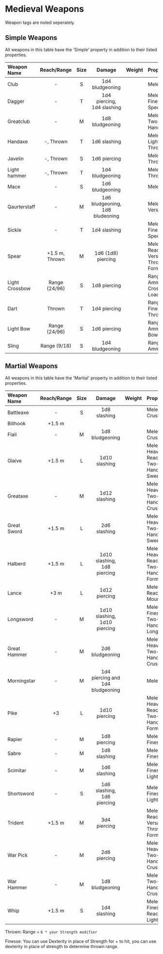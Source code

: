 # Medieval Weapons

Weapon tags are noted seperately.

## Simple Weapons

All weapons in this table have the 'Simple' property in addition to their listed properties.

| Weapon Name    |  Reach/Range   | Size  |             Damage              | Weight | Properties                                 |
| :------------- | :------------: | :---: | :-----------------------------: | :----- | :----------------------------------------- |
| Club           |       -        |   S   |         1d4 bludgeoning         |        | Melee, Light                               |
| Dagger         |       -        |   T   |   1d4 piercing, 1d4 slashing    |        | Melee, Finesse, Special                    |
| Greatclub      |       -        |   M   |         1d8 bludgeoning         |        | Melee, Two-Handed                          |
| Handaxe        |   -, Thrown    |   T   |          1d6 slashing           |        | Melee, Light, Thrown                       |
| Javelin        |   -, Thrown    |   S   |          1d6 piercing           |        | Melee, Thrown                              |
| Light hammer   |   -, Thrown    |   T   |         1d4 bludgeoning         |        | Melee, Thrown                              |
| Mace           |       -        |   S   |         1d6 bludgeoning         |        | Melee                                      |
| Qaurterstaff   |       -        |   M   | 1d6 bludgeoning, 1d8 bludeoning |        | Melee, Versatile                           |
| Sickle         |       -        |   T   |          1d4 slashing           |        | Melee, Finesse, Special                    |
| Spear          | +1.5 m, Thrown |   M   |       1d6 (1d8) piercing        |        | Melee, Reach, Versatile, Thrown, Formation |
| Light Crossbow | Range (24/96)  |   S   |          1d8 piercing           |        | Ranged, Ammunition, Crossbow, Loading      |
| Dart           |     Thrown     |   T   |          1d4 piercing           |        | Ranged, Finesse, Thrown                    |
| Light Bow      | Range (24/96)  |   S   |          1d6 piercing           |        | Ranged, Ammunition, Bow, Light             |
| Sling          |  Range (9/18)  |   S   |         1d4 bludgeoning         |        | Ranged, Ammunition                         |

## Martial Weapons

All weapons in this table have the 'Martial' property in addition to their listed properties.

| Weapon Name  | Reach/Range | Size  |              Damage              | Weight | Properties                                     |
| :----------- | :---------: | :---: | :------------------------------: | :----- | :--------------------------------------------- |
| Battleaxe    |      -      |   S   |           1d8 slashing           |        | Melee, Crush                                   |
| Billhook     |   +1.5 m    |       |                                  |        |                                                |
| Flail        |      -      |   M   |         1d8 bludgeoning          |        | Melee, Crush                                   |
| Glaive       |   +1.5 m    |   L   |          1d10 slashing           |        | Melee, Heavy, Reach, Two-Handed, Sweep         |
| Greataxe     |      -      |   M   |          1d12 slashing           |        | Melee, Heavy, Two-Handed, Crush                |
| Great Sword  |   +1.5 m    |   L   |           2d6 slashing           |        | Melee, Heavy, Two-Handed, Sweep                |
| Halberd      |   +1.5 m    |   L   |   1d10 slashing, 1d8 piercing    |        | Melee, Heavy, Reach, Two-Handed, Formation     |
| Lance        |    +3 m     |   L   |          1d12 piercing           |        | Melee, Reach 2, Mounted                        |
| Longsword    |      -      |   M   |   1d10 slashing, 1d10 piercing   |        | Melee, Finesse, Two-Handed, Long               |
| Great Hammer |      -      |   M   |         2d6 bludgeoning          |        | Melee, Heavy, Two-Handed, Crush                |
| Morningstar  |      -      |   M   | 1d4 piercing and 1d4 bludgeoning |        | Melee                                          |
| Pike         |     +3      |   L   |          1d10 piercing           |        | Melee, Heavy 2, Reach 2, Two-Handed, Formation |
| Rapier       |      -      |   M   |           1d8 piercing           |        | Melee, Finesse                                 |
| Sabre        |      -      |   M   |           1d8 slashing           |        | Melee, Finesse                                 |
| Scimitar     |      -      |   M   |           1d6 slashing           |        | Melee, Finesse, Light                          |
| Shortsword   |      -      |   S   |    1d6 slashing, 1d6 piercing    |        | Melee, Finesse, Light                          |
| Trident      |   +1.5 m    |   M   |           3d4 piercing           |        | Melee, Reach, Versatile, Thrown, Formation     |
| War Pick     |      -      |   M   |           2d6 piercing           |        | Melee, Heavy, Two-Handed, Crush                |
| War Hammer   |      -      |   M   |         1d8 bludgeoning          |        | Melee, Two-Handed, Crush                       |
| Whip         |   +1.5 m    |   S   |           1d4 slashing           |        | Melee, Finesse, Reach, Light                   |

<!-- TODO: describe all weapon tags. -->

Thrown: Range = `6 * your Strength modifier`

Finesse: You can use Dexterity in place of Strength for + to hit, you can use dexterity in place of strength to determine thrown range.
